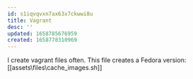 ```yaml
---
id: s1iqvqvxn7ax63x7ckwwi8u
title: Vagrant
desc: ''
updated: 1658785676959
created: 1658778310969
---
```


I create vagrant files often. This file creates a Fedora version: [[assets\files\cache_images.sh]]